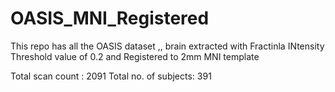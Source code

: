 # OASIS_MNI_Registered
This repo has all the OASIS dataset ,, brain extracted with Fractinla INtensity Threshold value of 0.2 and Registered to 2mm MNI template

Total scan count : 2091
Total no. of subjects: 391
